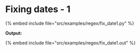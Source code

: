 # Fixing dates - 1

{% embed include file="src/examples/regex/fix_date1.py" %}

**Output:**

{% embed include file="src/examples/regex/fix_date1.out" %}


